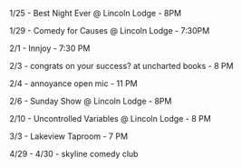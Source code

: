 1/25 - Best Night Ever @ Lincoln Lodge - 8PM

1/29 - Comedy for Causes @ Lincoln Lodge - 7:30PM

2/1 - Innjoy - 7:30 PM

2/3 - congrats on your success? at uncharted books - 8 PM

2/4 - annoyance open mic - 11 PM

2/6 - Sunday Show @ Lincoln Lodge - 8PM

2/10 - Uncontrolled Variables @ Lincoln Lodge - 8 PM

3/3 - Lakeview Taproom - 7 PM

4/29 - 4/30 - skyline comedy club 
